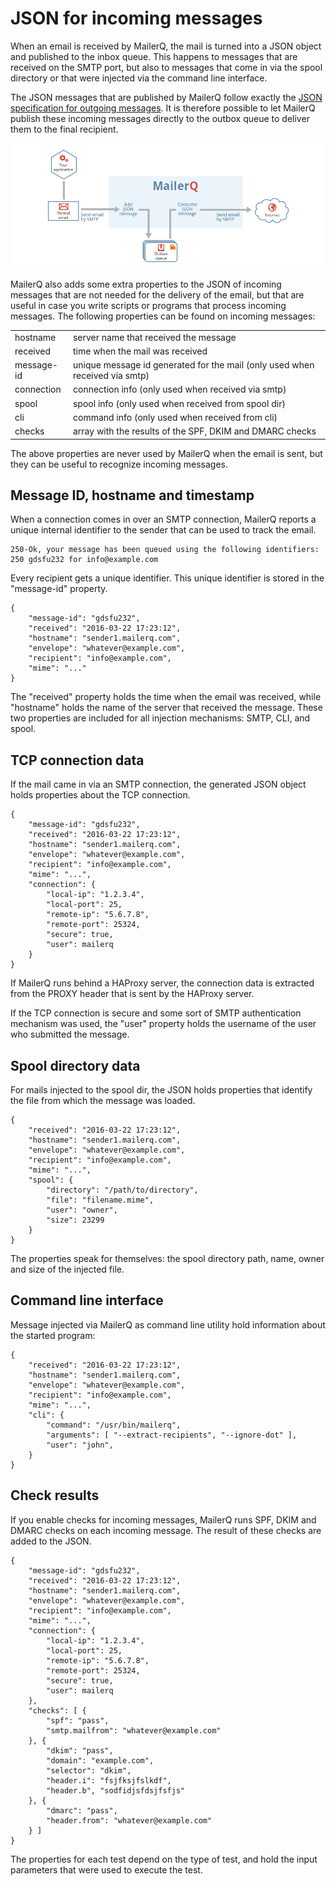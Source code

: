 # JSON for incoming messages

When an email is received by MailerQ, the mail is turned into a JSON
object and published to the inbox queue. This happens to messages that
are received on the SMTP port, but also to messages that come in via
the spool directory or that were injected via the command line interface.

The JSON messages that are published by MailerQ follow exactly the 
[JSON specification for outgoing messages](json-messages). It is therefore
possible to let MailerQ publish these incoming messages directly to
the outbox queue to deliver them to the final recipient.

![MailerQ shared inbox outbox queue](../Images/mailerq-shared-inbox-outbox-queue.png)
 
MailerQ also adds some extra properties to the JSON of incoming messages
that are not needed for the delivery of the email, but that are useful
in case you write scripts or programs that process incoming messages.
The following properties can be found on incoming messages:

<table>
    <tr>
        <td>hostname</td>
        <td>server name that received the message</td>
    </tr>
    <tr>
        <td>received</td>
        <td>time when the mail was received</td>
    </tr>
    <tr>
        <td>message-id</td>
        <td>unique message id generated for the mail (only used when received via smtp)</td>
    </tr>
    <tr>
        <td>connection</td>
        <td>connection info (only used when received via smtp)</td>
    </tr>
    <tr>
        <td>spool</td>
        <td>spool info (only used when received from spool dir)</td>
    </tr>
    <tr>
        <td>cli</td>
        <td>command info (only used when received from cli)</td>
    </tr>
    <tr>
        <td>checks</td>
        <td>array with the results of the SPF, DKIM and DMARC checks</td>
    </tr>
</table>

The above properties are never used by MailerQ when the email is sent, 
but they can be useful to recognize incoming messages.


## Message ID, hostname and timestamp

When a connection comes in over an SMTP connection, MailerQ reports a
unique internal identifier to the sender that can be used to track the
email.

````
250-Ok, your message has been queued using the following identifiers:
250 gdsfu232 for info@example.com
````

Every recipient gets a unique identifier. This unique identifier is stored
in the "message-id" property.

````
{
    "message-id": "gdsfu232",
    "received": "2016-03-22 17:23:12",
    "hostname": "sender1.mailerq.com",
    "envelope": "whatever@example.com",
    "recipient": "info@example.com",
    "mime": "..."
}
````

The "received" property holds the time when the email was received, while 
"hostname" holds the name of the server that received the message. These two
properties are included for all injection mechanisms: SMTP, CLI, and spool.


## TCP connection data

If the mail came in via an SMTP connection, the generated JSON object
holds properties about the TCP connection.

````
{
    "message-id": "gdsfu232",
    "received": "2016-03-22 17:23:12",
    "hostname": "sender1.mailerq.com",
    "envelope": "whatever@example.com",
    "recipient": "info@example.com",
    "mime": "...",
    "connection": {
        "local-ip": "1.2.3.4",
        "local-port": 25,
        "remote-ip": "5.6.7.8",
        "remote-port": 25324,
        "secure": true,
        "user": mailerq
    }
}
````

If MailerQ runs behind a HAProxy server, the connection data is extracted
from the PROXY header that is sent by the HAProxy server. 

If the TCP connection is secure and some sort of SMTP authentication mechanism
was used, the "user" property holds the username of the user who submitted
the message.

## Spool directory data

For mails injected to the spool dir, the JSON holds properties that
identify the file from which the message was loaded.

````
{
    "received": "2016-03-22 17:23:12",
    "hostname": "sender1.mailerq.com",
    "envelope": "whatever@example.com",
    "recipient": "info@example.com",
    "mime": "...",
    "spool": {
        "directory": "/path/to/directory",
        "file": "filename.mime",
        "user": "owner",
        "size": 23299
    }
}
````

The properties speak for themselves: the spool directory path, name, owner
and size of the injected file.

## Command line interface

Message injected via MailerQ as command line utility hold information
about the started program:

````
{
    "received": "2016-03-22 17:23:12",
    "hostname": "sender1.mailerq.com",
    "envelope": "whatever@example.com",
    "recipient": "info@example.com",
    "mime": "...",
    "cli": {
        "command": "/usr/bin/mailerq",
        "arguments": [ "--extract-recipients", "--ignore-dot" ],
        "user": "john",
    }
}
````

## Check results

If you enable checks for incoming messages, MailerQ runs SPF, DKIM and
DMARC checks on each incoming message. The result of these checks are
added to the JSON.

````
{
    "message-id": "gdsfu232",
    "received": "2016-03-22 17:23:12",
    "hostname": "sender1.mailerq.com",
    "envelope": "whatever@example.com",
    "recipient": "info@example.com",
    "mime": "...",
    "connection": {
        "local-ip": "1.2.3.4",
        "local-port": 25,
        "remote-ip": "5.6.7.8",
        "remote-port": 25324,
        "secure": true,
        "user": mailerq
    },
    "checks": [ {
        "spf": "pass",
        "smtp.mailfrom": "whatever@example.com"
    }, {
        "dkim": "pass",
        "domain": "example.com",
        "selector": "dkim",
        "header.i": "fsjfksjfslkdf",
        "header.b", "sodfidjsfdsjfsfjs"
    }, {
        "dmarc": "pass",
        "header.from": "whatever@example.com"
    } ]
}
````

The properties for each test depend on the type of test, and hold the
input parameters that were used to execute the test.
